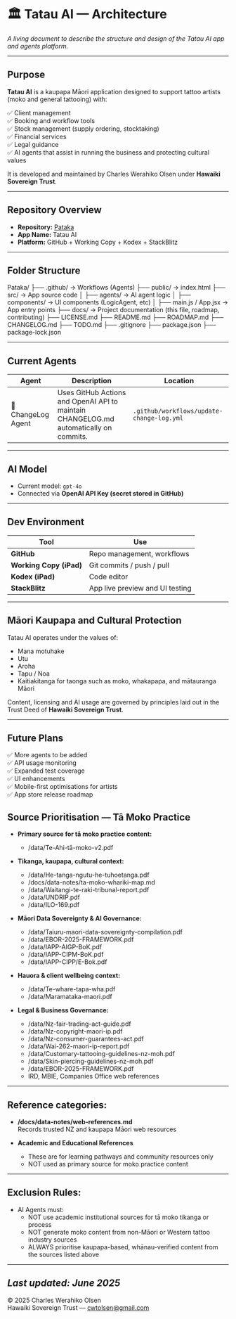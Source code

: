 # 🏛️ Tatau AI — Architecture

_A living document to describe the structure and design of the Tatau AI app and agents platform._

---

## Purpose

**Tatau AI** is a kaupapa Māori application designed to support tattoo artists (moko and general tattooing) with:

✅ Client management  
✅ Booking and workflow tools  
✅ Stock management (supply ordering, stocktaking)  
✅ Financial services  
✅ Legal guidance  
✅ AI agents that assist in running the business and protecting cultural values  

It is developed and maintained by Charles Werahiko Olsen under **Hawaiki Sovereign Trust**.

---

## Repository Overview

- **Repository:** [Pataka](https://github.com/hawaikisovereign/Pataka)  
- **App Name:** Tatau AI  
- **Platform:** GitHub + Working Copy + Kodex + StackBlitz

---

## Folder Structure

Pataka/
├── .github/           → Workflows (Agents)
├── public/            → index.html
├── src/               → App source code
│   ├── agents/        → AI agent logic
│   ├── components/    → UI components (LogicAgent, etc)
│   ├── main.js / App.jsx → App entry points
├── docs/              → Project documentation (this file, roadmap, contributing)
├── LICENSE.md
├── README.md
├── ROADMAP.md
├── CHANGELOG.md
├── TODO.md
├── .gitignore
├── package.json
├── package-lock.json

---

## Current Agents

| Agent | Description | Location |
|-------|-------------|----------|
| 📝 ChangeLog Agent | Uses GitHub Actions and OpenAI API to maintain CHANGELOG.md automatically on commits. | `.github/workflows/update-change-log.yml` |

---

## AI Model

- Current model: `gpt-4o`  
- Connected via **OpenAI API Key (secret stored in GitHub)**

---

## Dev Environment

| Tool | Use |
|------|-----|
| **GitHub** | Repo management, workflows |
| **Working Copy (iPad)** | Git commits / push / pull |
| **Kodex (iPad)** | Code editor |
| **StackBlitz** | App live preview and UI testing |

---

## Māori Kaupapa and Cultural Protection

Tatau AI operates under the values of:

- Mana motuhake  
- Utu  
- Aroha  
- Tapu / Noa  
- Kaitiakitanga for taonga such as moko, whakapapa, and mātauranga Māori

Content, licensing and AI usage are governed by principles laid out in the Trust Deed of **Hawaiki Sovereign Trust**.

---

## Future Plans

✅ More agents to be added  
✅ API usage monitoring  
✅ Expanded test coverage  
✅ UI enhancements  
✅ Mobile-first optimisations for artists  
✅ App store release roadmap

## Source Prioritisation — Tā Moko Practice

- **Primary source for tā moko practice content:**
  - /data/Te-Ahi-tā-moko-v2.pdf

- **Tikanga, kaupapa, cultural context:**
  - /data/He-tanga-ngutu-he-tuhoetanga.pdf
  - /docs/data-notes/ta-moko-whariki-map.md
  - /data/Waitangi-te-raki-tribunal-report.pdf
  - /data/UNDRIP.pdf
  - /data/ILO-169.pdf

- **Māori Data Sovereignty & AI Governance:**
  - /data/Taiuru-maori-data-sovereignty-compilation.pdf
  - /data/EBOR-2025-FRAMEWORK.pdf
  - /data/IAPP-AIGP-BoK.pdf
  - /data/IAPP-CIPM-BoK.pdf
  - /data/IAPP-CIPP/E-Bok.pdf

- **Hauora & client wellbeing context:**
  - /data/Te-whare-tapa-wha.pdf
  - /data/Maramataka-maori.pdf

- **Legal & Business Governance:**
  - /data/Nz-fair-trading-act-guide.pdf
  - /data/Nz-copyright-maori-ip.pdf
  - /data/Nz-consumer-guarantees-act.pdf
  - /data/Wai-262-maori-ip-report.pdf
  - /data/Customary-tattooing-guidelines-nz-moh.pdf
  - /data/Skin-piercing-guidelines-nz-moh.pdf
  - /data/EBOR-2025-FRAMEWORK.pdf
  - IRD, MBIE, Companies Office web references

---

## Reference categories:

- **/docs/data-notes/web-references.md**  
  Records trusted NZ and kaupapa Māori web resources

- **Academic and Educational References**  
  - These are for learning pathways and community resources only  
  - NOT used as primary source for moko practice content

---

## Exclusion Rules:

- AI Agents must:
  - NOT use academic institutional sources for tā moko tikanga or process  
  - NOT generate moko content from non-Māori or Western tattoo industry sources  
  - ALWAYS prioritise kaupapa-based, whānau-verified content from the sources listed above

---

_Last updated: June 2025_
---

© 2025 Charles Werahiko Olsen  
Hawaiki Sovereign Trust — cwtolsen@gmail.com  